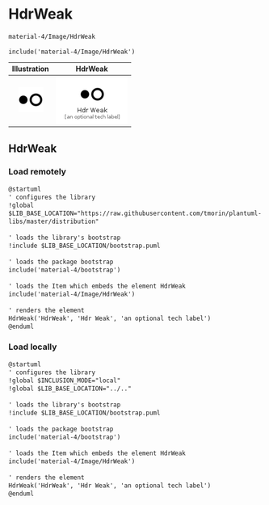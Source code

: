 # HdrWeak


```text
material-4/Image/HdrWeak
```

```text
include('material-4/Image/HdrWeak')
```



| Illustration | HdrWeak |
| :---: | :---: |
| ![illustration for Illustration](../../material-4/Image/HdrWeak.png) | ![illustration for HdrWeak](../../material-4/Image/HdrWeak.Local.png) |




## HdrWeak

### Load remotely
```plantuml
@startuml
' configures the library
!global $LIB_BASE_LOCATION="https://raw.githubusercontent.com/tmorin/plantuml-libs/master/distribution"

' loads the library's bootstrap
!include $LIB_BASE_LOCATION/bootstrap.puml

' loads the package bootstrap
include('material-4/bootstrap')

' loads the Item which embeds the element HdrWeak
include('material-4/Image/HdrWeak')

' renders the element
HdrWeak('HdrWeak', 'Hdr Weak', 'an optional tech label')
@enduml
```

### Load locally
```plantuml
@startuml
' configures the library
!global $INCLUSION_MODE="local"
!global $LIB_BASE_LOCATION="../.."

' loads the library's bootstrap
!include $LIB_BASE_LOCATION/bootstrap.puml

' loads the package bootstrap
include('material-4/bootstrap')

' loads the Item which embeds the element HdrWeak
include('material-4/Image/HdrWeak')

' renders the element
HdrWeak('HdrWeak', 'Hdr Weak', 'an optional tech label')
@enduml
```

